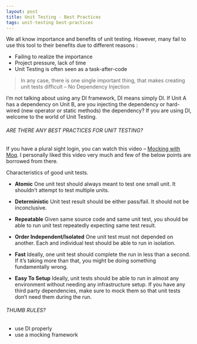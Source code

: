 ```yaml
---
layout: post
title: Unit Testing - Best Practices
tags: unit-testing best-practices
---
```


We all know importance and benefits of unit testing. However, many fail to use this tool to their benefits due to different reasons :

- Failing to realize the importance
- Project pressure, lack of time
- Unit Testing is often seen as a task-after-code

> In any case, there is one single important thing, that makes creating unit tests difficult – No Dependency Injection


I’m not talking about using any DI framework, DI means simply DI. If Unit A has a dependency on Unit B, are you injecting the dependency or hard-wired (new operator or static methods) the dependency? If you are using DI, welcome to the world of Unit Testing.

<!--more-->

###### ARE THERE ANY BEST PRACTICES FOR UNIT TESTING?

If you have a plural sight login, you can watch this video –
<a href="https://app.pluralsight.com/library/courses/mocking-with-moq" target="_blank">Mocking with Moq</a>. I personally liked this video very much and few of the below points are borrowed from there.

Characteristics of good unit tests.

- **Atomic**
One unit test should always meant to test one small unit. It shouldn’t attempt to test multiple units.

- **Deterministic**
Unit test result should be either pass/fail. It should not be inconclusive.

- **Repeatable**
Given same source code and same unit test, you should be able to run unit test repeatedly expecting same test result.

- **Order Independent/Isolated**
One unit test must not depended on another. Each and individual test should be able to run in isolation.

- **Fast**
Ideally, one unit test should complete the run in less than a second. If it’s taking more than that, you might be doing something fundamentally wrong.

- **Easy To Setup**
Ideally, unit tests should be able to run in almost any environment without needing any infrastructure setup. If you have any third party dependencies, make sure to mock them so that unit tests don’t need them during the run.

###### THUMB RULES?

-  use DI properly
-  use a mocking framework
